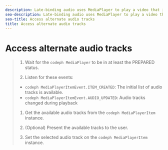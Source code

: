 ```yaml
---
description: Late-binding audio uses MediaPlayer to play a video that is specified in an M3U8 HLS playlist and that can contain several alternate audio streams.
seo-description: Late-binding audio uses MediaPlayer to play a video that is specified in an M3U8 HLS playlist and that can contain several alternate audio streams.
seo-title: Access alternate audio tracks
title: Access alternate audio tracks
---
```


# Access alternate audio tracks

>1. Wait for the `codeph MediaPlayer` to be in at least the PREPARED status.
>   
>1. Listen for these events:
>* `codeph MediaPlayerItemEvent.ITEM_CREATED`: The initial list of audio tracks is available.
>* `codeph MediaPlayerItemEvent.AUDIO_UPDATED`: Audio tracks changed during playback
>   
>   
>1. Get the available audio tracks from the `codeph MediaPlayerItem` instance.
>   
>1. (Optional) Present the available tracks to the user.
>   
>1. Set the selected audio track on the `codeph MediaPlayerItem` instance.
>   
>   
